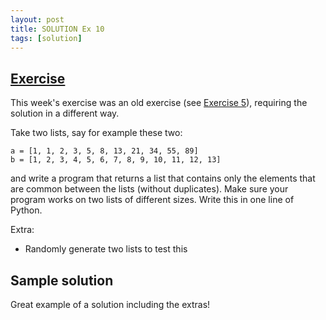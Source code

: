 ```yaml
---
layout: post
title: SOLUTION Ex 10
tags: [solution]
---
```


## [Exercise](http://practicepython.blogspot.com/2014/04/list-overlap-comprehensions.html)

This week's exercise was an old exercise (see [Exercise 5](http://practicepython.blogspot.com/2014/03/exercise-5-list-overlap.html)), requiring the solution in a different way. 

Take two lists, say for example these two: 

```
a = [1, 1, 2, 3, 5, 8, 13, 21, 34, 55, 89]
b = [1, 2, 3, 4, 5, 6, 7, 8, 9, 10, 11, 12, 13]
```

and write a program that returns a list that contains only the elements that are common between the lists (without duplicates). Make sure your program works on two lists of different sizes. Write this in one line of Python.

Extra: 

* Randomly generate two lists to test this


## Sample solution

Great example of a solution including the extras!

<script src="https://gist.github.com/anonymous/10904252.js"></script>